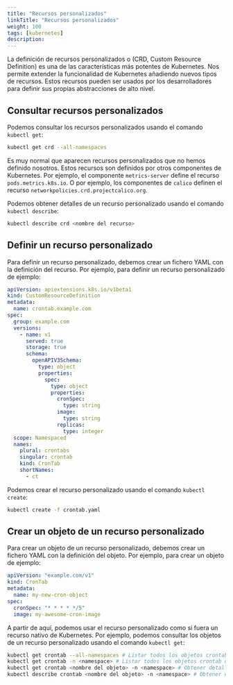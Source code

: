 ```yaml
---
title: "Recursos personalizados"
linkTitle: "Recursos personalizados"
weight: 100 
tags: [kubernetes]
description:  
---
```


La definición de recursos personalizados o (CRD, Custom Resource Definition) es una de las características más potentes de Kubernetes. Nos permite extender la funcionalidad de Kubernetes añadiendo nuevos tipos de recursos. Estos recursos pueden ser usados por los desarrolladores para definir sus propias abstracciones de alto nivel.

## Consultar recursos personalizados
Podemos consultar los recursos personalizados usando el comando `kubectl get`:
```bash
kubectl get crd --all-namespaces
```

Es muy normal que aparecen recursos personalizados que no hemos definido nosotros. Estos recursos son definidos por otros componentes de Kubernetes. Por ejemplo, el componente `metrics-server` define el recurso `pods.metrics.k8s.io`. O por ejemplo, los componentes de `calico` definen el recurso `networkpolicies.crd.projectcalico.org`.

Podemos obtener detalles de un recurso personalizado usando el comando `kubectl describe`:
```bash
kubectl describe crd <nombre del recurso>
```

## Definir un recurso personalizado
Para definir un recurso personalizado, debemos crear un fichero YAML con la definición del recurso. Por ejemplo, para definir un recurso personalizado de ejemplo:
```yaml
apiVersion: apiextensions.k8s.io/v1beta1
kind: CustomResourceDefinition
metadata:
  name: crontab.example.com
spec:
  group: example.com
  versions:
    - name: v1
	  served: true
	  storage: true
	  schema:
	    openAPIV3Schema:
		  type: object
		  properties:
		    spec:
			  type: object
			  properties:
			    cronSpec:
				  type: string
				image:
				  type: string
				replicas:
				  type: integer
  scope: Namespaced
  names:
	plural: crontabs
	singular: crontab
	kind: CronTab
	shortNames:
	  - ct
```

Podemos crear el recurso personalizado usando el comando `kubectl create`:
```bash
kubectl create -f crontab.yaml
```

## Crear un objeto de un recurso personalizado
Para crear un objeto de un recurso personalizado, debemos crear un fichero YAML con la definición del objeto. Por ejemplo, para crear un objeto de ejemplo:
```yaml
apiVersion: "example.com/v1"
kind: CronTab
metadata:
  name: my-new-cron-object
spec:
  cronSpec: "* * * * */5"
  image: my-awesome-cron-image
```

A partir de aquí, podemos usar el recurso personalizado como si fuera un recurso nativo de Kubernetes. Por ejemplo, podemos consultar los objetos de un recurso personalizado usando el comando `kubectl get`:
```bash
kubectl get crontab --all-namespaces # Listar todos los objetos crontab de todos los namespaces
kubectl get crontab -n <namespace> # Listar todos los objetos crontab de un namespace
kubectl get crontab <nombre del objeto> -n <namespace> # Obtener detalles de un objeto crontab
kubectl describe crontab <nombre del objeto> -n <namespace> # Obtener detalles de un objeto crontab
```